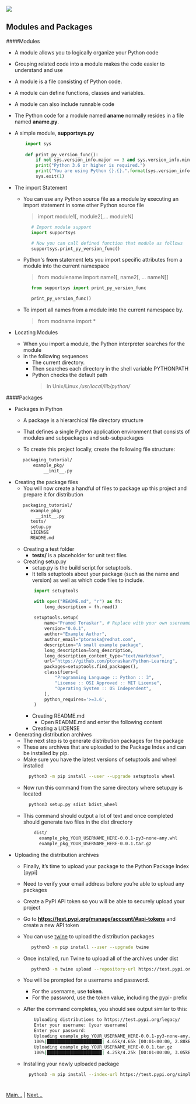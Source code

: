  
![](https://www.python.org/static/img/python-logo.png)

## Modules and Packages

####Modules
 - A module allows you to logically organize your Python code
 - Grouping related code into a module makes the code easier to understand and use
 - A module is a file consisting of Python code. 
 - A module can define functions, classes and variables. 
 - A module can also include runnable code 
 - The Python code for a module named **aname** normally resides in a file named **aname.py**. 
 - A simple module, **supportsys.py**  
   
   ```python
       import sys
    
       def print_py_version_func():
           if not sys.version_info.major == 3 and sys.version_info.minor >= 6:
           print("Python 3.6 or higher is required.")
           print("You are using Python {}.{}.".format(sys.version_info.major, sys.version_info.minor))
           sys.exit(1)
    ```
 
 - The import Statement
   - You can use any Python source file as a module by executing an import statement in some other Python source file
     > import module1[, module2[,... moduleN]
   
     ```python
        # Import module support
        import supportsys

        # Now you can call defined function that module as follows
        supportsys.print_py_version_func()
     ```
   - Python's **from** statement lets you import specific attributes from a module into the current namespace
     > from modulename import name1[, name2[, ... nameN]]
     ```python
        from supportsys import print_py_version_func

        print_py_version_func()
     ```
   - To import all names from a module into the current namespace by.
     > from modname import *
     
 - Locating Modules  
    - When you import a module, the Python interpreter searches for the module 
    - in the following sequences
        - The current directory.
        - Then searches each directory in the shell variable PYTHONPATH
        - Python checks the default path
            > In Unix/Linux */usr/local/lib/python/*
 
####Packages
  - Packages in Python
    - A package is a hierarchical file directory structure 
    - That defines a single Python application environment that consists of modules and subpackages and sub-subpackages
    
    - To create this project locally, create the following file structure:
    ```html
       packaging_tutorial/
           example_pkg/
               __init__.py
    ```
 - Creating the package files
    - You will now create a handful of files to package up this project and prepare it for distribution
    ```html
       packaging_tutorial/
          example_pkg/
            __init__.py
          tests/
          setup.py
          LICENSE
          README.md
    ```
    - Creating a test folder
        - **tests/** is a placeholder for unit test files
    - Creating setup.py
        - setup.py is the build script for setuptools. 
        - It tells setuptools about your package (such as the name and version) as well as which code files to include.
        ```python
            import setuptools
    
            with open("README.md", "r") as fh:
                long_description = fh.read()
            
            setuptools.setup(
                name="Pramod Toraskar", # Replace with your own username
                version="0.0.1",
                author="Example Author",
                author_email="ptoraska@redhat.com",
                description="A small example package",
                long_description=long_description,
                long_description_content_type="text/markdown",
                url="https://github.com/ptoraskar/Python-Learning",
                packages=setuptools.find_packages(),
                classifiers=[
                    "Programming Language :: Python :: 3",
                    "License :: OSI Approved :: MIT License",
                    "Operating System :: OS Independent",
                ],
                python_requires='>=3.6',
            )
        ```
        - Creating README.md
            - Open README.md and enter the following content
        - Creating a LICENSE        
 - Generating distribution archives
    - The next step is to generate distribution packages for the package
    - These are archives that are uploaded to the Package Index and can be installed by pip.
    - Make sure you have the latest versions of setuptools and wheel installed
        ```bash
          python3 -m pip install --user --upgrade setuptools wheel
        ```
    - Now run this command from the same directory where setup.py is located
        ```bash
          python3 setup.py sdist bdist_wheel
        ```
    - This command should output a lot of text and once completed should generate two files in the dist directory
        ```html
            dist/
              example_pkg_YOUR_USERNAME_HERE-0.0.1-py3-none-any.whl
              example_pkg_YOUR_USERNAME_HERE-0.0.1.tar.gz
        ```
 - Uploading the distribution archives
    - Finally, it’s time to upload your package to the Python Package Index [pypi]
    - Need to verify your email address before you’re able to upload any packages
    - Create a PyPI API token so you will be able to securely upload your project
    - Go to **https://test.pypi.org/manage/account/#api-tokens** and create a new API token
    - You can use [twine](https://packaging.python.org/key_projects/#twine) to upload the distribution packages
        ```bash
           python3 -m pip install --user --upgrade twine
        ```
    - Once installed, run Twine to upload all of the archives under dist
        ```bash
           python3 -m twine upload --repository-url https://test.pypi.org/legacy/ dist/*
        ```
    - You will be prompted for a username and password. 
        - For the username, use __token__. 
        - For the password, use the token value, including the pypi- prefix    

    - After the command completes, you should see output similar to this:
        ```bash
            Uploading distributions to https://test.pypi.org/legacy/
            Enter your username: [your username]
            Enter your password:
            Uploading example_pkg_YOUR_USERNAME_HERE-0.0.1-py3-none-any.whl
            100%|█████████████████████| 4.65k/4.65k [00:01<00:00, 2.88kB/s]
            Uploading example_pkg_YOUR_USERNAME_HERE-0.0.1.tar.gz
            100%|█████████████████████| 4.25k/4.25k [00:01<00:00, 3.05kB/s]
        ```
    - Installing your newly uploaded package
        ```bash
          python3 -m pip install --index-url https://test.pypi.org/simple/ --no-deps example-pkg-YOUR-USERNAME-HERE
        ```        
#   
[Main...](https://github.com/ptoraskar/Python-Learning/blob/master/README.md) | [Next...](/Module-3/2_functions.md)